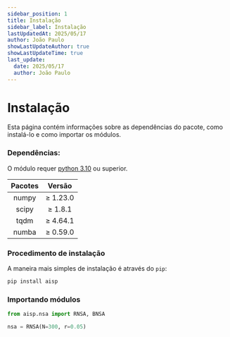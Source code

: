 ```yaml
---
sidebar_position: 1
title: Instalação
sidebar_label: Instalação
lastUpdatedAt: 2025/05/17
author: João Paulo
showLastUpdateAuthor: true
showLastUpdateTime: true
last_update:
  date: 2025/05/17
  author: João Paulo
---
```


# **Instalação**

Esta página contém informações sobre as dependências do pacote, como instalá-lo e como importar os módulos.

### **Dependências:**

O módulo requer [python 3.10](https://www.python.org/downloads/) ou superior.

<div style={{ display: "flex", justifyContent: "center", alignItems: "center", margin: "auto" }}>

|    Pacotes    |     Versão    |
|:-------------:|:-------------:|
|    numpy      |    ≥ 1.23.0   |
|    scipy      |    ≥ 1.8.1    |
|    tqdm       |    ≥ 4.64.1   |
|    numba      |    ≥ 0.59.0   |

</div>

### **Procedimento de instalação**

A maneira mais simples de instalação é através do ``pip``:

```bash
pip install aisp
```

### **Importando módulos**

``` python
from aisp.nsa import RNSA, BNSA

nsa = RNSA(N=300, r=0.05)

```
